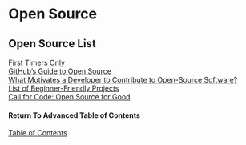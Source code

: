 # Open Source

## Open Source List

[First Timers Only](https://www.firsttimersonly.com/)<br>
[GitHub’s Guide to Open Source](https://www.github.com/open-source)<br>
[What Motivates a Developer to Contribute to Open-Source Software?](https://clearcode.cc/blog/why-developers-contribute-open-source-software/)<br>
[List of Beginner-Friendly Projects](https://github.com/search?q=label%3Agood-first-issue+archived%3Afalse)<br>
[Call for Code: Open Source for Good](https://callforcode.org/)<br>

#### Return To Advanced Table of Contents
[Table of Contents](https://github.com/TraceDugar/reading-notes/blob/main/401/toc.md)<br>
